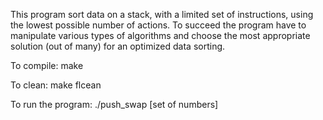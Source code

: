 This program sort data on a stack, with a limited set of instructions, using
the lowest possible number of actions. To succeed the program have to manipulate various
types of algorithms and choose the most appropriate solution (out of many) for an
optimized data sorting.

To compile:
make

To clean:
make flcean

To run the program:
./push_swap [set of numbers]

